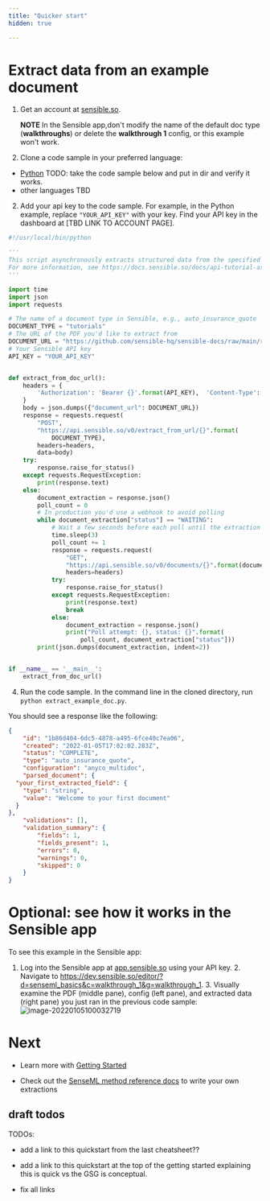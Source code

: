 ```yaml
---
title: "Quicker start"
hidden: true

---
```


Extract data from an example document
=====



1. Get an account at [sensible.so](https://www.sensible.so/get-early-access).

    **NOTE** In the Sensible app,don't modify the name of the default doc type (**walkthroughs**) or delete the **walkthrough 1** config, or this example won't work. 

2. Clone a code sample in your preferred language:
  - [Python](https://github.com/fscelliott/sens-code-example) TODO: take the code sample below and put in dir and verify it works.
  - other languages TBD  


2. Add your api key to the code sample. For example, in the Python example, replace `"YOUR_API_KEY"` with your key. Find your API key in the dashboard at [TBD LINK TO ACCOUNT PAGE].

  

  ```python
  #!/usr/local/bin/python
  
  '''
  This script asynchronously extracts structured data from the specified PDF.
  For more information, see https://docs.sensible.so/docs/api-tutorial-async-1.
  '''
  
  import time
  import json
  import requests
  
  # The name of a document type in Sensible, e.g., auto_insurance_quote
  DOCUMENT_TYPE = "tutorials"
  # The URL of the PDF you'd like to extract from
  DOCUMENT_URL = "https://github.com/sensible-hq/sensible-docs/raw/main/readme-sync/assets/v0/pdfs/walkthrough_1.pdf"
  # Your Sensible API key
  API_KEY = "YOUR_API_KEY"
  
  
  def extract_from_doc_url():
      headers = {
          'Authorization': 'Bearer {}'.format(API_KEY),  'Content-Type': 'application/json'
      }
      body = json.dumps({"document_url": DOCUMENT_URL})
      response = requests.request(
          "POST",
          "https://api.sensible.so/v0/extract_from_url/{}".format(
              DOCUMENT_TYPE),
          headers=headers,
          data=body)
      try:
          response.raise_for_status()
      except requests.RequestException:
          print(response.text)
      else:
          document_extraction = response.json()
          poll_count = 0
          # In production you'd use a webhook to avoid polling
          while document_extraction["status"] == "WAITING":
              # Wait a few seconds before each poll until the extraction completes
              time.sleep(3)
              poll_count += 1
              response = requests.request(
                  "GET",
                  "https://api.sensible.so/v0/documents/{}".format(document_extraction['id']),
                  headers=headers)
              try:
                  response.raise_for_status()
              except requests.RequestException:
                  print(response.text)
                  break
              else:
                  document_extraction = response.json()
                  print("Poll attempt: {}, status: {}".format(
                      poll_count, document_extraction["status"]))
          print(json.dumps(document_extraction, indent=2))
  
  
  if __name__ == '__main__':
      extract_from_doc_url()
  ```



  

4. Run the code sample. In the command line in the cloned directory, run `python extract_example_doc.py`.




You should see a response like the following:



```json
{
    "id": "1b86d404-6dc5-4878-a495-6fce40c7ea06",
    "created": "2022-01-05T17:02:02.283Z",
    "status": "COMPLETE",
    "type": "auto_insurance_quote",
    "configuration": "anyco_multidoc",
    "parsed_document": {
  "your_first_extracted_field": {
    "type": "string",
    "value": "Welcome to your first document"
  }
},
    "validations": [],
    "validation_summary": {
        "fields": 1,
        "fields_present": 1,
        "errors": 0,
        "warnings": 0,
        "skipped": 0
    }
}
```

 

Optional: see how it works in the Sensible app
=====

   To see this example in the Sensible app:

   1. Log into the Sensible app at [app.sensible.so](https://app.sensible.so/) using your API key.
      2. Navigate to https://dev.sensible.so/editor/?d=senseml_basics&c=walkthrough_1&g=walkthrough_1.
      3.  Visually examine the PDF (middle pane), config (left pane), and extracted data (right pane) you just ran in the previous code sample:
         ![image-20220105100032719](C:\Users\franc\AppData\Roaming\Typora\typora-user-images\image-20220105100032719.png)



Next
===

- Learn more with [Getting Started](doc:quickstart)

- Check out the [SenseML method reference docs](doc:methods) to write your own extractions

  

draft todos
----
TODOs:

- add a link to this quickstart from the last cheatsheet?? 

- add a link to this quickstart at the top of the getting started explaining this is quick vs the GSG is conceptual.

- fix all links
